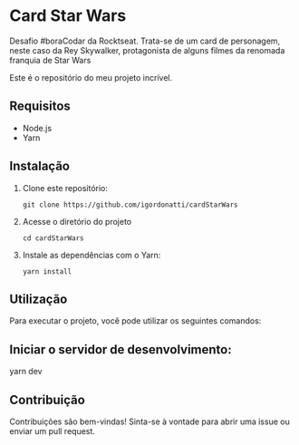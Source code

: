 # Card Star Wars
Desafio #boraCodar da Rocktseat. Trata-se de um card de personagem, neste caso da Rey Skywalker, protagonista de alguns filmes da renomada franquia de Star Wars

Este é o repositório do meu projeto incrível.

## Requisitos

- Node.js
- Yarn

## Instalação

1. Clone este repositório:
  
    ```git clone https://github.com/igordonatti/cardStarWars```
  
2. Acesse o diretório do projeto 
  
    ```cd cardStarWars```
  
3. Instale as dependências com o Yarn:
 
    ```yarn install```
  
## Utilização
Para executar o projeto, você pode utilizar os seguintes comandos:

## Iniciar o servidor de desenvolvimento:

yarn dev

## Contribuição
Contribuições são bem-vindas! Sinta-se à vontade para abrir uma issue ou enviar um pull request.
